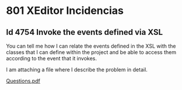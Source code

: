 # 801 XEditor Incidencias

## Id 4754 Invoke the events defined via XSL

You can tell me how I can relate the events defined in the XSL with the classes that I can define within the project and be able to access them according to the event that it invokes.

I am attaching a file where I describe the problem in detail.

[Questions.pdf](801-XEditor-Incidencias/Questions.pdf)




